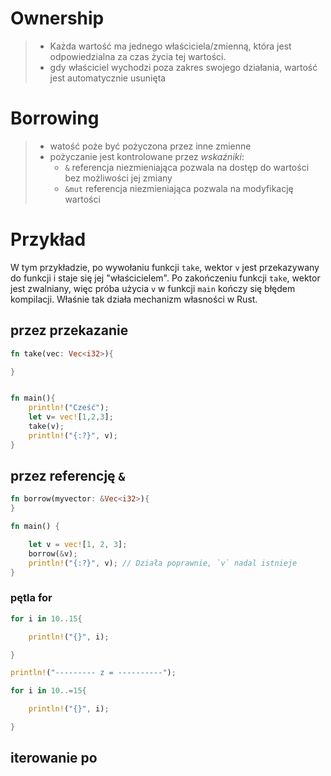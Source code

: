 
# **Ownership**
>-  Każda wartość  ma jednego właściciela/zmienną, która jest odpowiedzialna za czas życia tej wartości.
>- gdy właściciel wychodzi poza zakres swojego działania, wartość jest automatycznie usunięta


# **Borrowing**
>- watość poże być pożyczona przez inne zmienne
>- pożyczanie jest kontrolowane przez *wskaźniki*:
>	- `&` referencja  niezmieniająca
>			   pozwala na dostęp  do wartości bez możliwości jej zmiany
>	- `&mut` referencja niezmieniająca 
>				pozwala na modyfikację wartości


# **Przykład**
W tym przykładzie, po wywołaniu funkcji `take`, wektor `v` jest przekazywany do funkcji i staje się jej "właścicielem". Po zakończeniu funkcji `take`, wektor jest zwalniany, więc próba użycia `v` w funkcji `main` kończy się błędem kompilacji. Właśnie tak działa mechanizm własności w Rust.


## przez przekazanie
```rust
fn take(vec: Vec<i32>){

}


fn main(){
	println!("Cześć");
	let v= vec![1,2,3];
	take(v);
	println!("{:?}", v);
}
```


## przez referencję `&`
```rust
fn borrow(myvector: &Vec<i32>){
}

fn main() {

	let v = vec![1, 2, 3];
	borrow(&v);
	println!("{:?}", v); // Działa poprawnie, `v` nadal istnieje
}
```


### pętla for
```rust
for i in 10..15{

	println!("{}", i);

}

println!("--------- z = ----------");

for i in 10..=15{

	println!("{}", i);

}
```

## iterowanie po







